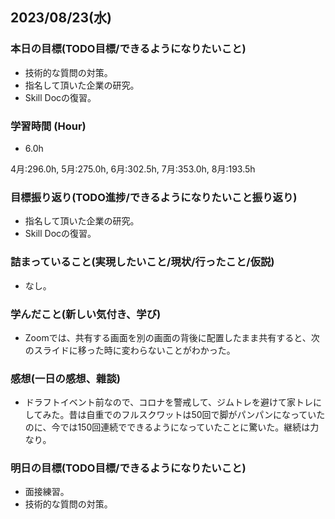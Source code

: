 ## 2023/08/23(水)

### 本日の目標(TODO目標/できるようになりたいこと)

- 技術的な質問の対策。
- 指名して頂いた企業の研究。
- Skill Docの復習。

### 学習時間 (Hour)

- 6.0h

4月:296.0h, 5月:275.0h, 6月:302.5h, 7月:353.0h, 8月:193.5h

### 目標振り返り(TODO進捗/できるようになりたいこと振り返り)

- 指名して頂いた企業の研究。
- Skill Docの復習。

### 詰まっていること(実現したいこと/現状/行ったこと/仮説)

- なし。

### 学んだこと(新しい気付き、学び)

- Zoomでは、共有する画面を別の画面の背後に配置したまま共有すると、次のスライドに移った時に変わらないことがわかった。

### 感想(一日の感想、雜談)

- ドラフトイベント前なので、コロナを警戒して、ジムトレを避けて家トレにしてみた。昔は自重でのフルスクワットは50回で脚がパンパンになっていたのに、今では150回連続でできるようになっていたことに驚いた。継続は力なり。

### 明日の目標(TODO目標/できるようになりたいこと)

- 面接練習。
- 技術的な質問の対策。
